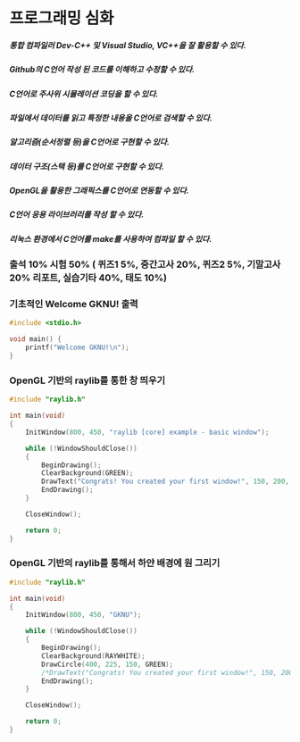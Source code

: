 # 프로그래밍 심화

##### 통합 컴파일러 Dev-C++ 및 Visual Studio, VC++을 잘 활용할 수 있다.
##### Github의 C언어 작성 된 코드를 이해하고 수정할 수 있다.
##### C언어로 주사위 시뮬레이션 코딩을 할 수 있다.
##### 파일에서 데이터를 읽고 특정한 내용을 C언어로 검색할 수 있다.
##### 알고리즘(순서정렬 등)을 C언어로 구현할 수 있다.
##### 데이터 구조(스택 등)를 C언어로 구현할 수 있다.
##### OpenGL을 활용한 그래픽스를 C언어로 연동할 수 있다.
##### C언어 응용 라이브러리를 작성 할 수 있다.
##### 리눅스 환경에서 C언어를 make를 사용하여 컴파일 할 수 있다.

### 출석 10% 시험 50% ( 퀴즈1 5%, 중간고사 20%, 퀴즈2 5%, 기말고사 20% 리포트, 실습기타 40%, 태도 10%)


### 기초적인 Welcome GKNU! 출력
```c
#include <stdio.h>

void main() {
	printf("Welcome GKNU!\n");
}
```

### OpenGL 기반의 raylib를 통한 창 띄우기
```c
#include "raylib.h"

int main(void)
{
    InitWindow(800, 450, "raylib [core] example - basic window");

    while (!WindowShouldClose())
    {
        BeginDrawing();
        ClearBackground(GREEN);
        DrawText("Congrats! You created your first window!", 150, 200, 35, BLACK);
        EndDrawing();
    }

    CloseWindow();

    return 0;
}

```

### OpenGL 기반의 raylib를 통해서 하얀 배경에 원 그리기
```c
#include "raylib.h"

int main(void)
{
    InitWindow(800, 450, "GKNU");

    while (!WindowShouldClose())
    {
        BeginDrawing();
        ClearBackground(RAYWHITE);
        DrawCircle(400, 225, 150, GREEN);
        /*DrawText("Congrats! You created your first window!", 150, 200, 35, BLACK);*/
        EndDrawing();
    }

    CloseWindow();

    return 0;
}
```
